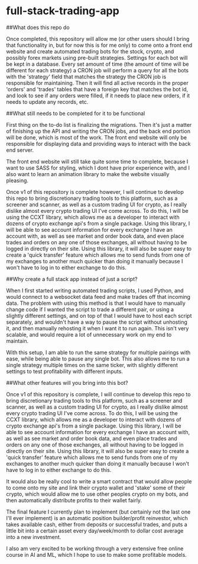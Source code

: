 # full-stack-trading-app

##What does this repo do

Once completed, this repository will allow me (or other users should I bring that functionality in, but for now this is for me only) to come onto a front end website and create automated trading bots for the stock, crypto, and possibly forex markets using pre-built strategies. Settings for each bot will be kept in a database. Every set amount of time (the amount of time will be different for each strategy) a CRON job will perform a query for all the bots with the 'strategy' field that matches the strategy the CRON job is responsible for maintaining. Then it will find all active records in the proper 'orders' and 'trades' tables that have a foreign key that matches the bot id, and look to see if any orders were filled, if it needs to place new orders, if it needs to update any records, etc.

##What still needs to be completed for it to be functional

First thing on the to-do list is finalizing the migrations. Then it's just a matter of finishing up the API and writing the CRON jobs, and the back end portion will be done, which is most of the work. The front end website will only be responsible for displaying data and providing ways to interact with the back end server.

The front end website will still take quite some time to complete, because I want to use SASS for styling, which I dont have prior experience with, and I also want to learn an animation library to make the website visually pleasing. 

Once v1 of this repository is complete however, I will continue to develop this repo to bring discretionary trading tools to this platform, such as a screener and scanner, as well as a custom trading UI for crypto, as I really dislike almost every crypto trading UI I've come across. To do this, I will be using the CCXT library, which allows me as a developer to interact with dozens of crypto exchange api's from a single package. Using this library, I will be able to see account information for every exchange I have an account with, as well as see market and order book data, and even place trades and orders on any one of those exchanges, all without having to be logged in directly on their site. Using this library, it will also be super easy to create a 'quick transfer' feature which allows me to send funds from one of my exchanges to another much quicker than doing it manually because I won't have to log in to either exchange to do this. 

##Why create a full stack app instead of just a script?

When I first started writing automated trading scripts, I used Python, and would connect to a websocket data feed and make trades off that incoming data. The problem with using this method is that I would have to manually change code if I wanted the script to trade a different pair, or using a slightly different settings, and on top of that I would have to host each script separately, and wouldn't have a way to pause the script without unhosting it, and then manually rehosting it when I want it to run again. This isn't very scalable, and would require a lot of unnecessary work on my end to maintain.

With this setup, I am able to run the same strategy for multiple pairings with ease, while being able to pause any single bot. This also allows me to run a single strategy multiple times on the same ticker, with slightly different settings to test profitability with different inputs.

##What other features will you bring into this bot?

Once v1 of this repository is complete, I will continue to develop this repo to bring discretionary trading tools to this platform, such as a screener and scanner, as well as a custom trading UI for crypto, as I really dislike almost every crypto trading UI I've come across. To do this, I will be using the CCXT library, which allows me as a developer to interact with dozens of crypto exchange api's from a single package. Using this library, I will be able to see account information for every exchange I have an account with, as well as see market and order book data, and even place trades and orders on any one of those exchanges, all without having to be logged in directly on their site. Using this library, it will also be super easy to create a 'quick transfer' feature which allows me to send funds from one of my exchanges to another much quicker than doing it manually because I won't have to log in to either exchange to do this. 

It would also be really cool to write a smart contract that would allow people to come onto my site and link their crypto wallet and 'stake' some of their crypto, which would allow me to use other peoples crypto on my bots, and then automatically distribute profits to their wallet fairly.

The final feature I currently plan to implement (but certainly not the last one I'll ever implement) is an automatic position builder/profit reinvestor, which takes available cash, either from deposits or successful trades, and puts a little bit into a certain asset every day/week/month to dollar cost average into a new investment. 

I also am very excited to be working through a very extensive free online course in AI and ML, which I hope to use to make some profitable models.